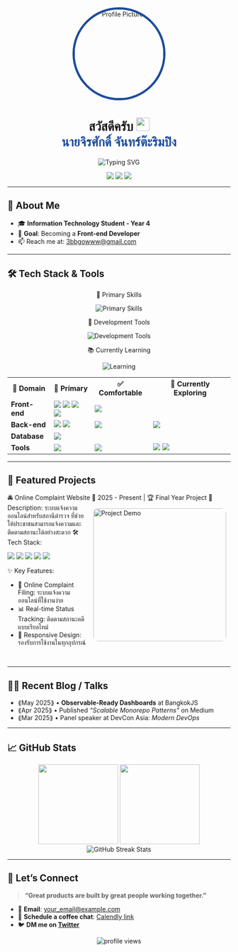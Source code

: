 <!-- Banner / Cover -->
<div align="center">
  <img src="https://avatars.githubusercontent.com/u/181174780?s=200&v=4" alt="Profile Picture" width="200" style="border-radius: 50%; border: 5px solid #1E4C9A;" />
</div>
<h1 align="center">
  สวัสดีครับ 
  <img height="30" src="https://em-content.zobj.net/thumbs/120/apple/354/waving-hand_1f44b.png" /> 
  <br/>
  <span style="color: #1E4C9A;">นายจิรศักดิ์ จันทร์ต๊ะริมปิง</span>
</h1>
<p align="center">
  <img src="https://readme-typing-svg.herokuapp.com?font=Kanit&size=25&duration=3000&pause=1000&color=1E4C9A&center=true&vCenter=true&width=600&lines=Front-end+Developer+🚀;Building+Clean+%26+Efficient+Systems+💡;Turning+Ideas+Into+Reality+✨" alt="Typing SVG" />
</p>
<div align="center">
  <img src="https://img.shields.io/badge/🎓_Student-Year_4-blue?style=for-the-badge&color=1E4C9A" />
  <img src="https://img.shields.io/badge/🎯_Goal-Front--end_Developer-blue?style=for-the-badge&color=2B5BB5" />
  <img src="https://img.shields.io/badge/📧_Email-3bbgowww@gmail.com-blue?style=for-the-badge&color=3A6BC7" />
</div>

---

## 🚀 About Me
- 🎓 **Information Technology Student - Year 4**
- 🎯 **Goal**: Becoming a **Front-end Developer**
- 📫 Reach me at: [3bbgowww@gmail.com](mailto:3bbgowww@gmail.com)

---

## 🛠️ Tech Stack & Tools
<div align="center">
💎 Primary Skills
<p>
  <img src="https://skillicons.dev/icons?i=html,css,js,java,spring,mysql" alt="Primary Skills" />
</p>
🔧 Development Tools
<p>
  <img src="https://skillicons.dev/icons?i=eclipse,github,git" alt="Development Tools" />
</p>
📚 Currently Learning
<p>
  <img src="https://skillicons.dev/icons?i=postman" alt="Learning" />
</p>
</div>
<table align="center">
  <tr>
    <th>🎯 Domain</th>
    <th>🚀 Primary</th>
    <th>✅ Comfortable</th>
    <th>📖 Currently Exploring</th>
  </tr>
  <tr>
    <td><strong>Front-end</strong></td>
    <td>
      <img src="https://img.shields.io/badge/HTML5-E34F26?style=flat-square&logo=html5&logoColor=white" />
      <img src="https://img.shields.io/badge/CSS3-1572B6?style=flat-square&logo=css3&logoColor=white" />
      <img src="https://img.shields.io/badge/JavaScript-F7DF1E?style=flat-square&logo=javascript&logoColor=black" />
      <img src="https://img.shields.io/badge/JSP-ED8B00?style=flat-square&logo=java&logoColor=white" />
    </td>
    <td>
       <img src="https://img.shields.io/badge/Eclipse-2C2255?style=flat-square&logo=eclipse&logoColor=white" />
    </td>
    <td>
    </td>
  </tr>
  <tr>
    <td><strong>Back-end</strong></td>
    <td>
      <img src="https://img.shields.io/badge/Java-007396?style=flat-square&logo=java&logoColor=white" />
      <img src="https://img.shields.io/badge/Spring_MVC-6DB33F?style=flat-square&logo=spring&logoColor=white" />
    </td>
    <td>
       <img src="https://img.shields.io/badge/Eclipse-2C2255?style=flat-square&logo=eclipse&logoColor=white" />
    </td>
    <td>
      <img src="https://img.shields.io/badge/Spring_Boot-6DB33F?style=flat-square&logo=springboot&logoColor=white" />
    </td>
  </tr>
  <tr>
    <td><strong>Database</strong></td>
    <td>
      <img src="https://img.shields.io/badge/MySQL-4479A1?style=flat-square&logo=mysql&logoColor=white" />
    </td>
    <td>
    </td>
    <td>
    </td>
  </tr>
  <tr>
    <td><strong>Tools</strong></td>
    <td>
      <img src="https://img.shields.io/badge/GitHub-181717?style=flat-square&logo=github&logoColor=white" />
    </td>
    <td>
      <img src="https://img.shields.io/badge/Git-F05032?style=flat-square&logo=git&logoColor=white" />
    </td>
    <td>
      <img src="https://img.shields.io/badge/Postman-FF6C37?style=flat-square&logo=postman&logoColor=white" />
      <img src="https://img.shields.io/badge/VS_Code-007ACC?style=flat-square&logo=visualstudiocode&logoColor=white" />
    </td>
  </tr>
</table>

---

## 📌 Featured Projects

🚔 Online Complaint Website
<img align="right" alt="Project Demo" width="300" src="https://via.placeholder.com/300x200/1E4C9A/FFFFFF?text=Online+Complaint+System" style="border-radius: 10px; margin: 10px;">
📅 2025 - Present | 🏆 Final Year Project
🎯 Description:
ระบบแจ้งความออนไลน์สำหรับสถานีตำรวจ ที่ช่วยให้ประชาชนสามารถแจ้งความและติดตามสถานะได้อย่างสะดวก
🛠️ Tech Stack:
<p>
  <img src="https://img.shields.io/badge/HTML5-E34F26?style=flat-square&logo=html5&logoColor=white" />
  <img src="https://img.shields.io/badge/CSS3-1572B6?style=flat-square&logo=css3&logoColor=white" />
  <img src="https://img.shields.io/badge/JavaScript-F7DF1E?style=flat-square&logo=javascript&logoColor=black" />
  <img src="https://img.shields.io/badge/Spring_MVC-6DB33F?style=flat-square&logo=spring&logoColor=white" />
  <img src="https://img.shields.io/badge/MySQL-4479A1?style=flat-square&logo=mysql&logoColor=white" />
</p>
✨ Key Features:

- 📝 Online Complaint Filing: ระบบแจ้งความออนไลน์ที่ใช้งานง่าย
- 📊 Real-time Status Tracking: ติดตามสถานะคดีแบบเรียลไทม์
- 📱 Responsive Design: รองรับการใช้งานในทุกอุปกรณ์

<br clear="both"/>

---

## ✍🏻 Recent Blog / Talks
<!-- GH Action can automate this section; placeholder for manual list -->
- ⟪May 2025⟫ • **Observable-Ready Dashboards** at BangkokJS  
- ⟪Apr 2025⟫ • Published *“Scalable Monorepo Patterns”* on Medium  
- ⟪Mar 2025⟫ • Panel speaker at DevCon Asia: *Modern DevOps*

---

## 📈 GitHub Stats
<div align="center">
  <img height="180em" src="https://github-readme-stats.vercel.app/api?username=jirasak-joy&show_icons=true&theme=tokyonight&include_all_commits=true&count_private=true&custom_title=GitHub%20Stats&border_color=1E4C9A&bg_color=0D1117&title_color=1E4C9A&icon_color=3A6BC7&text_color=C9D1D9"/>
  <img height="180em" src="https://github-readme-stats.vercel.app/api/top-langs/?username=jirasak-joy&layout=compact&langs_count=8&theme=tokyonight&border_color=1E4C9A&bg_color=0D1117&title_color=1E4C9A&text_color=C9D1D9"/>
</div>
<div align="center">
  <img src="https://github-readme-streak-stats.herokuapp.com/?user=jirasak-joy&theme=tokyonight&border=1E4C9A&background=0D1117&ring=1E4C9A&fire=3A6BC7&currStreakLabel=C9D1D9" alt="GitHub Streak Stats" />
</div>

---

## 🤝 Let’s Connect
> **“Great products are built by great people working together.”**

- 💌 **Email**: [your_email@example.com](mailto:your_email@example.com)  
- 📝 **Schedule a coffee chat**: [Calendly link](#)  
- 🐦 **DM me on [Twitter](#)**

<p align="center">
  <img src="https://komarev.com/ghpvc/?username=YOUR_USERNAME&style=flat-square&color=blue" alt="profile views"/>
</p>



